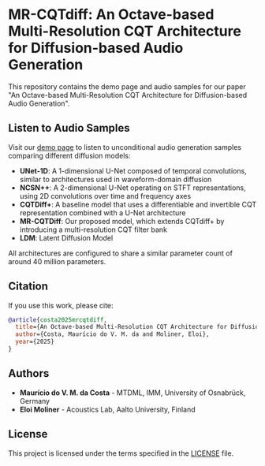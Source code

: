 # MR-CQTdiff: An Octave-based Multi-Resolution CQT Architecture for Diffusion-based Audio Generation

This repository contains the demo page and audio samples for our paper "An Octave-based Multi-Resolution CQT Architecture for Diffusion-based Audio Generation".

## Listen to Audio Samples

Visit our [demo page](https://eloimoliner.github.io/MR-CQTdiff/) to listen to unconditional audio generation samples comparing different diffusion models:

- **UNet-1D**: A 1-dimensional U-Net composed of temporal convolutions, similar to architectures used in waveform-domain diffusion
- **NCSN++**: A 2-dimensional U-Net operating on STFT representations, using 2D convolutions over time and frequency axes
- **CQTDiff+**: A baseline model that uses a differentiable and invertible CQT representation combined with a U-Net architecture
- **MR-CQTDiff**: Our proposed model, which extends CQTdiff+ by introducing a multi-resolution CQT filter bank
- **LDM**: Latent Diffusion Model

All architectures are configured to share a similar parameter count of around 40 million parameters.

## Citation

If you use this work, please cite:

```bibtex
@article{costa2025mrcqtdiff,
  title={An Octave-based Multi-Resolution CQT Architecture for Diffusion-based Audio Generation},
  author={Costa, Maurício do V. M. da and Moliner, Eloi},
  year={2025}
}
```

## Authors

- **Maurício do V. M. da Costa** - MTDML, IMM, University of Osnabrück, Germany
- **Eloi Moliner** - Acoustics Lab, Aalto University, Finland

## License

This project is licensed under the terms specified in the [LICENSE](LICENSE) file.
